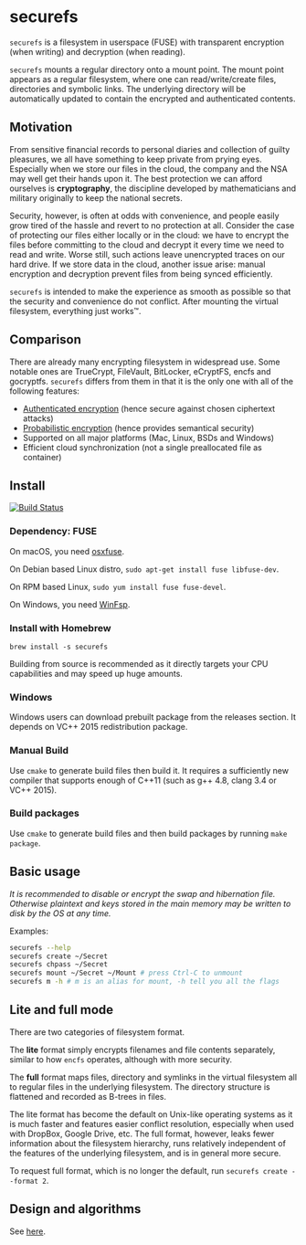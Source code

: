 # securefs

`securefs` is a filesystem in userspace (FUSE) with transparent encryption (when writing) and decryption (when reading).

`securefs` mounts a regular directory onto a mount point. The mount point appears as a regular filesystem, where one can read/write/create files, directories and symbolic links. The underlying directory will be automatically updated to contain the encrypted and authenticated contents.

## Motivation

From sensitive financial records to personal diaries and collection of guilty pleasures, we all have something to keep private from prying eyes. Especially when we store our files in the cloud, the company and the NSA may well get their hands upon it. The best protection we can afford ourselves is **cryptography**, the discipline developed by mathematicians and military originally to keep the national secrets.

Security, however, is often at odds with convenience, and people easily grow tired of the hassle and revert to no protection at all. Consider the case of protecting our files either locally or in the cloud: we have to encrypt the files before committing to the cloud and decrypt it every time we need to read and write. Worse still, such actions leave unencrypted traces on our hard drive. If we store data in the cloud, another issue arise: manual encryption and decryption prevent files from being synced efficiently.

`securefs` is intended to make the experience as smooth as possible so that the security and convenience do not conflict. After mounting the virtual filesystem, everything just works&#8482;.

## Comparison

There are already many encrypting filesystem in widespread use. Some notable ones are TrueCrypt, FileVault, BitLocker, eCryptFS, encfs and gocryptfs. `securefs` differs from them in that it is the only one with all of the following features:

* [Authenticated encryption](https://en.wikipedia.org/wiki/Authenticated_encryption) (hence secure against chosen ciphertext attacks)
* [Probabilistic encryption](https://en.wikipedia.org/wiki/Probabilistic_encryption) (hence provides semantical security)
* Supported on all major platforms (Mac, Linux, BSDs and Windows)
* Efficient cloud synchronization (not a single preallocated file as container)

## Install

[![Build Status](https://api.travis-ci.org/netheril96/securefs.svg?branch=master)](https://travis-ci.org/netheril96/securefs)

### Dependency: FUSE

On macOS, you need [osxfuse](https://osxfuse.github.io).

On Debian based Linux distro, `sudo apt-get install fuse libfuse-dev`.

On RPM based Linux, `sudo yum install fuse fuse-devel`.

On Windows, you need [WinFsp](https://github.com/billziss-gh/winfsp/releases).

### Install with Homebrew

```
brew install -s securefs
```

Building from source is recommended as it directly targets your CPU capabilities and may speed up huge amounts.

### Windows

Windows users can download prebuilt package from the releases section. It depends on VC++ 2015 redistribution package.

### Manual Build

Use `cmake` to generate build files then build it. It requires a sufficiently new compiler that supports enough of C++11 (such as g++ 4.8, clang 3.4 or VC++ 2015).

### Build packages

Use `cmake` to generate build files and then build packages by running `make package`.

## Basic usage

*It is recommended to disable or encrypt the swap and hibernation file. Otherwise plaintext and keys stored in the main memory may be written to disk by the OS at any time.*

Examples:

```bash
securefs --help
securefs create ~/Secret
securefs chpass ~/Secret
securefs mount ~/Secret ~/Mount # press Ctrl-C to unmount
securefs m -h # m is an alias for mount, -h tell you all the flags
```

## Lite and full mode

There are two categories of filesystem format.

The **lite** format simply encrypts filenames and file contents separately, similar to how `encfs` operates, although with more security.

The **full** format maps files, directory and symlinks in the virtual filesystem all to regular files in the underlying filesystem. The directory structure is flattened and recorded as B-trees in files.

The lite format has become the default on Unix-like operating systems as it is much faster and features easier conflict resolution, especially when used with DropBox, Google Drive, etc. The full format, however, leaks fewer information about the filesystem hierarchy, runs relatively independent of the features of the underlying filesystem, and is in general more secure.

To request full format, which is no longer the default, run `securefs create --format 2`.

## Design and algorithms

See [here](docs/design.md).
